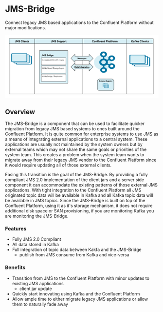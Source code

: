 # JMS-Bridge

Connect legacy JMS based applications to the Confluent Platform without major modifications.

![]( overview-diagram.png )

## Overview

The JMS-Bridge is a component that can be used to facilitate quicker migration from legacy JMS based systems to ones built around the Confluent Platform.
It is quite common for enterprise systems to use JMS as a means of integrating external applications to a central system.
These applications are usually not maintained by the system owners but by external teams which may not share the same goals or priorities of the system team.
This creates a problem when the system team wants to migrate away from their legacy JMS vendor to the Confluent Platform since it would require updating all of those external clients.

Easing this transition is the goal of the JMS-Bridge.
By providing a fully compliant JMS 2.0 implementation of the client jars and a server side component it can accommodate the existing patterns of those external JMS applications.
With tight integration to the Confluent Platform all JMS originated topic data will be available in Kafka and all Kafka topic data will be available in JMS topics.
Since the JMS-Bridge is built on top of the Confluent Platform, using it as it's storage mechanism, it does not require additional disk space or SAN provisioning, if you are monitoring Kafka you are monitoring the JMS-Bridge.

### Features

  * Fully JMS 2.0 Compliant
  * All data stored in Kafka
  * Full integration of topic data between Kakfa and the JMS-Bridge
    * publish from JMS consume from Kafka and vice-versa 
  
### Benefits

 * Transition from JMS to the Confluent Platform with minor updates to existing JMS applications
   * client jar update
 * Quickly start innovating using Kafka and the Confluent Platform
 * Allow ample time to either migrate legacy JMS applications or allow them to naturally fade away
 
